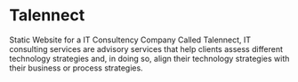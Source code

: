 # Talennect
Static Website for a IT Consultency Company Called Talennect, IT consulting services are advisory services that help clients assess different technology strategies and, in doing so, align their technology strategies with their business or process strategies.
